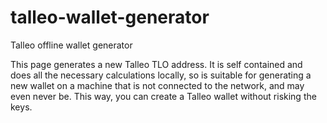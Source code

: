 # talleo-wallet-generator
Talleo offline wallet generator

This page generates a new Talleo TLO address. It is self contained and does all the necessary calculations locally, so is suitable for generating a new wallet on a machine that is not connected to the network, and may even never be. This way, you can create a Talleo wallet without risking the keys. 
